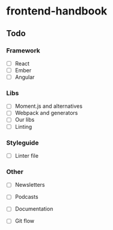 # frontend-handbook

## Todo

### Framework
- [ ] React
- [ ] Ember
- [ ] Angular

### Libs
- [ ] Moment.js and alternatives
- [ ] Webpack and generators
- [ ] Our libs
- [ ] Linting

### Styleguide
- [ ] Linter file

### Other
- [ ] Newsletters
- [ ] Podcasts
- [ ] Documentation
- [ ] Git flow

